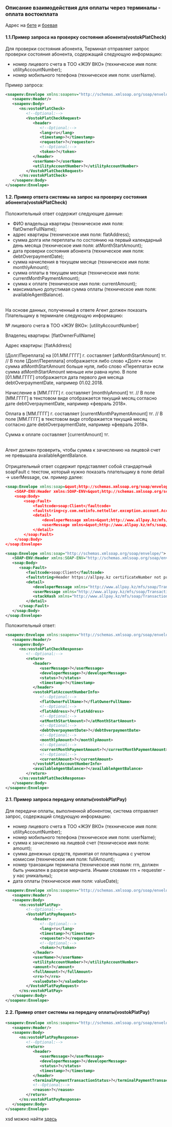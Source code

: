 ### Описание взаимодействия для оплаты через терминалы - оплата востокплата

Адрес на [бете](http://beta.allpay.kz/allpay-public-soap/transaction-management/v1.1?wsdl) и [боевая](http://mfs.allpay.kz/allpay-public-soap/transaction-management/v1.1?wsdl)

#### 1.1.Пример запроса на проверку состояния абонента(vostokPlatCheck)

Для проверки состояния абонента, Терминал отправляет запрос проверки состояния абонента, содержащий следующую информацию:

- номер лицевого счета в ТОО «ЖЭУ ВКО» (техническое имя поля: utilityAccountNumber);
- номер мобильного телефона (техническое имя поля: userName).

Пример запроса:

```xml
<soapenv:Envelope xmlns:soapenv="http://schemas.xmlsoap.org/soap/envelope/" xmlns:ns="http://www.allpay.kz/mfs/soap/TransactionManagement/1.1">
   <soapenv:Header/>
   <soapenv:Body>
      <ns:vostokPlatCheck>
         <!--Optional:-->
         <VostokPlatCheckRequest>
            <header>
               <!--Optional:-->
               <lang>ru</lang>
               <timestamp>?</timestamp>
               <requester>?</requester>
               <!--Optional:-->
               <token>?</token>
            </header>
            <userName>?</userName>
            <utilityAccountNumber>?</utilityAccountNumber>
         </VostokPlatCheckRequest>
      </ns:vostokPlatCheck>
   </soapenv:Body>
</soapenv:Envelope>
```

#### 1.2. Пример  ответа системы на запрос  на проверку состояния абонента(vostokPlatCheck)

Положительный ответ содержит следующие данные:

- ФИО владельца квартиры (техническое имя поля: flatOwnerFullName);
- адрес квартиры (техническое имя поля: flatAddress);
- сумма долга или переплаты по состоянию на первый календарный день месяца (техническое имя поля: atMonthStartAmount);
- дата проверки состояния абонента (техническое имя поля: debtOverpaymentDate);
- сумма начисления в текущем месяце (техническое имя поля: monthlyAmount);
- сумма оплаты в текущем месяце (техническое имя поля: currentMonthPaymentAmount);
- сумма к оплате (техническое имя поля: currentAmount);
- максимально допустимая сумма оплаты (техническое имя поля: availableAgentBalance).

<br/>
На основе данных, полученный в ответе Агент должен показать Плательщику в терминале следующую информацию:

№ лицевого счета в ТОО «ЖЭУ ВКО»: [utilityAccountNumber]

Владелец квартиры: [flatOwnerFullName]

Адрес квартиры: [flatAddress]

[Долг/Переплата] на [01.ММ.ГГГГ] г. составляет [atMonthStartAmount] тг. // В поле [Долг/Переплата] отображается либо слово «Долг» если сумма atMonthStartAmount больше нуля, либо слово «Переплата» если сумма atMonthStartAmount меньше или равна нулю. В поле [01.ММ.ГГГГ] отображается дата первого дня месяца debtOverpaymentDate, например 01.02.2018.

Начисление в [ММ.ГГГГ] г. составляет [monthlyAmount] тг. // В поле [ММ.ГГГГ] в текстовом виде отображается текущий месяц согласно дате debtOverpaymentDate, например «февраль 2018».

Оплата в [ММ.ГГГГ] г. составляет [currentMonthPaymentAmount] тг. // В поле [ММ.ГГГГ] в текстовом виде отображается текущий месяц согласно дате debtOverpaymentDate, например «февраль 2018».

Сумма к оплате составляет [currentAmount] тг.

<br/>
Агент должен проверить, чтобы сумма к зачислению на лицевой счет не превышала availableAgentBalance.

<br/>
<br/>
Отрицательный ответ содержит представляет собой стандартный soapFault с текстом, который нужно показать плательщику в поле detail -&gt; userMessage, см. пример далее:

```xml
<soap:Envelope xmlns:soap=&quot;http://schemas.xmlsoap.org/soap/envelope/&quot;>
    <SOAP-ENV:Header xmlns:SOAP-ENV=&quot;http://schemas.xmlsoap.org/soap/envelope/&quot;/>
    <soap:Body>
        <soap:Fault>
            <faultcode>soap:Client</faultcode>
            <faultstring>cy.com.netinfo.netteller.exception.account.AccountNotFoundException</faultstring>
            <detail>
                <developerMessage xmlns=&quot;http://www.allpay.kz/mfs/soap/TransactionManagement/1.1&quot;>cy.com.netinfo.netteller.exception.account.AccountNotFoundException</developerMessage>
                <userMessage xmlns=&quot;http://www.allpay.kz/mfs/soap/TransactionManagement/1.1&quot;>ЛицевойсчетвТОО «ЖЭУВКО» ненайден</userMessage>
            </detail>
        </soap:Fault>
    </soap:Body>
</soap:Envelope>
```

```xml
<soap:Envelope xmlns:soap="http://schemas.xmlsoap.org/soap/envelope/">
   <SOAP-ENV:Header xmlns:SOAP-ENV="http://schemas.xmlsoap.org/soap/envelope/"/>
   <soap:Body>
      <soap:Fault>
         <faultcode>soap:Client</faultcode>
         <faultstring>Header https://allpay.kz certificateNumber not provided</faultstring>
         <detail>
            <developerMessage xmlns="http://www.allpay.kz/mfs/soap/TransactionManagement/1.0">javax.xml.soap.SOAPException</developerMessage>
            <userMessage xmlns="http://www.allpay.kz/mfs/soap/TransactionManagement/1.0">Header https://allpay.kz certificateNumber not provided</userMessage>
            <stackHash xmlns="http://www.allpay.kz/mfs/soap/TransactionManagement/1.0"/>
         </detail>
      </soap:Fault>
   </soap:Body>
</soap:Envelope>
```

Положительный ответ:

```xml
<soapenv:Envelope xmlns:soapenv="http://schemas.xmlsoap.org/soap/envelope/" xmlns:ns="http://www.allpay.kz/mfs/soap/TransactionManagement/1.1">
   <soapenv:Header/>
   <soapenv:Body>
      <ns:vostokPlatCheckResponse>
         <!--Optional:-->
         <return>
            <header>
               <userMessage>?</userMessage>
               <developerMessage>?</developerMessage>
               <status>?</status>
               <timestamp>?</timestamp>
            </header>
            <vostokPlatAccountNumberInfo>
               <!--Optional:-->
               <flatOwnerFullName>?</flatOwnerFullName>
               <!--Optional:-->
               <flatAddress>?</flatAddress>
               <!--Optional:-->
               <atMonthStartAmount>?</atMonthStartAmount>
               <!--Optional:-->
               <debtOverpaymentDate>?</debtOverpaymentDate>
               <!--Optional:-->
               <monthlyAmount>?</monthlyAmount>
               <!--Optional:-->
               <currentMonthPaymentAmount>?</currentMonthPaymentAmount>
               <!--Optional:-->
               <currentAmount>?</currentAmount>
            </vostokPlatAccountNumberInfo>
            <availableAgentBalance>?</availableAgentBalance>
         </return>
      </ns:vostokPlatCheckResponse>
   </soapenv:Body>
</soapenv:Envelope>
```

#### 2.1. Пример запроса передачу оплаты(vostokPlatPay)

Для передачи оплаты, выполненной абонентом, система отправляет запрос, содержащий следующую информацию:

 - номер лицевого счета в ТОО «ЖЭУ ВКО» (техническое имя поля: utilityAccountNumber);
 - номер мобильного телефона (техническое имя поля: userName);
 - сумма к зачислению на лицевой счет (техническое имя поля: amount);
 - сумма денежных средств, принятая от плательщика с учетом комиссии (техническое имя поля: fullAmount);
 - номер транзакции терминала (техническое имя поля: rrn, должен быть уникален в разрезе мерчанта. Иными словами rrn + requester - у нас уникальны);
 - дата оплаты (техническое имя поля: valueDate);

```xml
<soapenv:Envelope xmlns:soapenv="http://schemas.xmlsoap.org/soap/envelope/" xmlns:ns="http://www.allpay.kz/mfs/soap/TransactionManagement/1.1">
   <soapenv:Header/>
   <soapenv:Body>
      <ns:vostokPlatPay>
         <!--Optional:-->
         <VostokPlatPayRequest>
            <header>
               <!--Optional:-->
               <lang>ru</lang>
               <timestamp>?</timestamp>
               <requester>?</requester>
               <!--Optional:-->
               <token>?</token>
            </header>
            <userName>?</userName>
            <utilityAccountNumber>?</utilityAccountNumber>
            <amount>?</amount>
            <fullAmount>?</fullAmount>
            <rrn>?</rrn>
            <valueDate>?</valueDate>
         </VostokPlatPayRequest>
      </ns:vostokPlatPay>
   </soapenv:Body>
</soapenv:Envelope>
```

#### 2.2. Пример  ответ системы на передачу оплаты(vostokPlatPay)

```xml
<soapenv:Envelope xmlns:soapenv="http://schemas.xmlsoap.org/soap/envelope/" xmlns:ns="http://www.allpay.kz/mfs/soap/TransactionManagement/1.1">
   <soapenv:Header/>
   <soapenv:Body>
      <ns:vostokPlatPayResponse>
         <!--Optional:-->
         <return>
            <header>
               <userMessage>?</userMessage>
               <developerMessage>?</developerMessage>
               <status>?</status>
               <timestamp>?</timestamp>
            </header>
            <terminalPaymentTransactionStatus>?</terminalPaymentTransactionStatus>
            <!--Optional:-->
            <reason>?</reason>
         </return>
      </ns:vostokPlatPayResponse>
   </soapenv:Body>
</soapenv:Envelope>
```

xsd можно найти [здесь](https://github.com/allpaykz/allpay-public/tree/develop/allpay-public-soap/allpay-public-soap-common/src/main/resources/xsds/v1_0)

